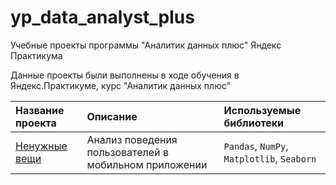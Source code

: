 # yp_data_analyst_plus
Учебные проекты программы "Аналитик данных плюс" Яндекс Практикума

Данные проекты были выполнены в ходе обучения в Яндекс.Практикуме, 
курс "Аналитик данных плюс" 

| Название проекта | Описание | Используемые библиотеки | 
| :---------------------- | :---------------------- | :---------------------- |
| [Ненужные вещи]() | Анализ поведения пользователей в мобильном приложении| `Pandas`, `NumPy`, `Matplotlib`, `Seaborn` |
